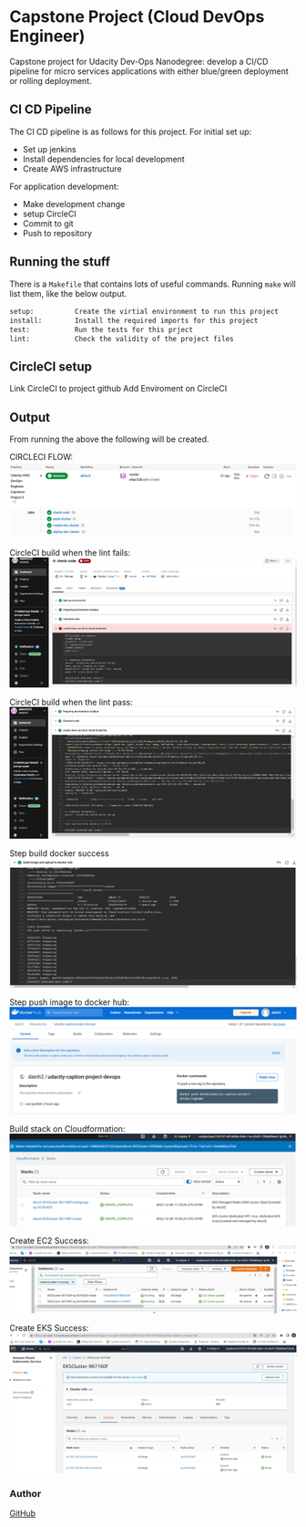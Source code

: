 # Capstone Project (Cloud DevOps Engineer)

Capstone project for Udacity Dev-Ops Nanodegree: develop a CI/CD pipeline for micro services applications with either blue/green deployment or rolling deployment.

## CI CD Pipeline

The CI CD pipeline is as follows for this project. For initial set up:

- Set up jenkins
- Install dependencies for local development
- Create AWS infrastructure

For application development:

- Make development change
- setup CircleCI
- Commit to git
- Push to repository

## Running the stuff

There is a `Makefile` that contains lots of useful commands.
Running `make` will list them, like the below output.

```text
setup:          Create the virtial environment to run this project
install:        Install the required imports for this project
test:           Run the tests for this prject
lint:           Check the validity of the project files
```


## CircleCI setup

Link CircleCI to project github
Add Enviroment on CircleCI 

## Output

From running the above the following will be created.

CIRCLECI FLOW:
![Full pipline pass](./img/Screenshot-stages-pipline-pass.png)

CircleCI build when the lint fails:
![lint failing](./img/Screenshot-fail-make-lint.png)

CircleCI build when the lint pass:
![lint pass](./img/Screenshot-make-lint-pass.png)

Step build docker success
![Screenshot build docker success](./img/Screenshot-build-docker-success.png)

Step push image to docker hub:
![Screenshot-push-docker-to-docker-hub](./img/Screenshot-push-docker-to-docker-hub.png)

Build stack on Cloudformation:
![Screenshot-cloudformation-create](./img/Screenshot-cloudformation-create.png)

Create EC2 Success:
![Screenshot-ec2-runing](./img/Screenshot-ec2-runing.png)

Create EKS Success:
![Application running in AWS](./img/Screenshot-eks-deloy.png)

<h3>Author</h3>
<a href = "https://github.com/dainh222/Udacity-AWS-DevOps-Engineer-Capstone-Project-5">GitHub</a>
